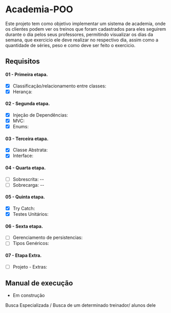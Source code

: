 # Academia-POO

Este projeto tem como objetivo implementar um sistema de academia, onde os clientes podem ver os treinos que foram cadastrados para eles seguirem durante o dia pelos seus professores, permitindo visualizar os dias da semana, que exercicio ele deve realizar no respectivo dia, assim como a quantidade de séries, peso e como deve ser feito o exercicio. 

## Requisitos
#### 01 - Primeira etapa.
- [x] Classificação/relacionamento entre classes:
- [x] Herança:
#### 02 - Segunda etapa.
- [x] Injeção de Dependências:
- [x] MVC:
- [x] Enums:
#### 03 - Terceira etapa.
- [x] Classe Abstrata:
- [x] Interface:
#### 04 - Quarta etapa.
- [ ] Sobrescrita: -- 
- [ ] Sobrecarga: -- 
#### 05 - Quinta etapa.
- [x] Try Catch:
- [x] Testes Unitários:
#### 06 - Sexta etapa.
- [ ] Gerenciamento de persistencias:
- [ ] Tipos Genéricos:
#### 07 - Etapa Extra.
- [ ] Projeto - Extras:
## Manual de execução
- Em construção

Busca Especializada / Busca de um determinado treinador/ alunos dele 